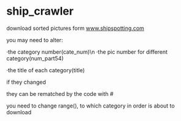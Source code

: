 # ship_crawler
download sorted pictures form www.shipspotting.com 


you may need to alter:

·the category number(cate_num)\n
·the pic number for different category(num_part54)

·the title of each category(title)


if they changed

they can be rematched by the code with #


you need to change range(), to which category in order is about to download
